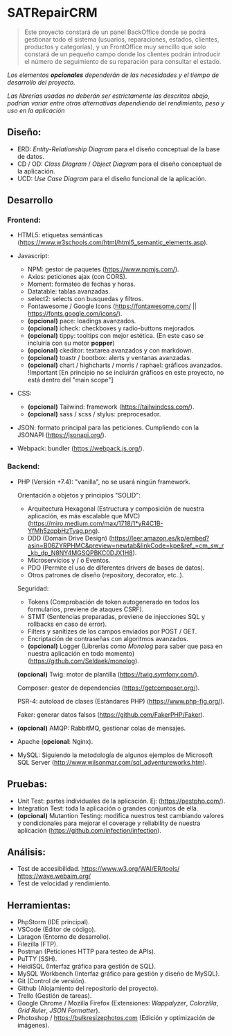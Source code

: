 # SATRepairCRM
> Este proyecto constará de un panel BackOffice donde se podrá gestionar todo el
> sistema (usuarios, reparaciones, estados, clientes, productos y categorías), y 
> un FrontOffice muy sencillo que solo constará de un pequeño campo donde los clientes podrán
> introducir el número de seguimiento de su reparación para consultar el estado.

*Los elementos **opcionales** dependerán de las necesidades y el tiempo de desarrollo del proyecto.*

*Las librerías usadas no deberán ser estrictamente las descritas abajo, podrían variar entre otras alternativas dependiendo del rendimiento, peso y uso en la aplicación*

## Diseño:
-  ERD: *Entity-Relationship Diagram* para el diseño conceptual de la base de datos.
-  CD / OD: *Class Diagram* / *Object Diagram* para el diseño conceptual de la aplicación.
-  UCD: *Use Case Diagram* para el diseño funcional de la aplicación.

## Desarrollo
### Frontend:
- HTML5: etiquetas semánticas (https://www.w3schools.com/html/html5_semantic_elements.asp).
- Javascript:
	- NPM: gestor de paquetes (https://www.npmjs.com/).
	- Axios: peticiones ajax (con CORS).
	- Moment: formateo de fechas y horas.
	- Datatable: tablas avanzadas.
	- select2: selects con busquedas y filtros.
	- Fontawesome / Google Icons (https://fontawesome.com/ || https://fonts.google.com/icons/).
	- **(opcional)** pace: loadings avanzados.
	- **(opcional)** icheck: checkboxes y radio-buttons mejorados.
	- **(opcional)** tippy: tooltips con mejor estética. (En este caso se incluiría con su motor **popper**)
	- **(opcional)** ckeditor: textarea avanzados y con markdown.
	- **(opcional)** toastr / bootbox: alerts y ventanas avanzadas.
	- **(opcional)** chart / highcharts / morris / raphael: gráficos avanzados. 
		!Important [En principio no se incluirán gráficos en este proyecto, no está dentro del "main scope"]
	
- CSS:
	- **(opcional)** Tailwind: framework (https://tailwindcss.com/).
	- **(opcional)** sass / scss / stylus: preprocesador.

- JSON: formato principal para las peticiones. Cumpliendo con la JSONAPI (https://jsonapi.org/).
- Webpack: bundler (https://webpack.js.org/).
	
### Backend:
- PHP (Versión +7.4): "vanilla", no se usará ningún framework.

	Orientación a objetos y principios "SOLID":
	- Arquitectura Hexagonal (Estructura y composición de nuestra aplicación, es más escalable que MVC) (https://miro.medium.com/max/1718/1*yR4C1B-YfMh5zqpbHzTyag.png).
	- DDD (Domain Drive Design) (https://leer.amazon.es/kp/embed?asin=B06ZYRPHMC&preview=newtab&linkCode=kpe&ref_=cm_sw_r_kb_dp_N8NY4MGSQPBKC0DJX1H8).
	- Microservicios y / o Eventos.
	- PDO (Permite el uso de diferentes drivers de bases de datos).
	- Otros patrones de diseño (repository, decorator, etc..).
			
	Seguridad:

	- Tokens (Comprobación de token autogenerado en todos los formularios, previene de ataques CSRF).
	- STMT (Sentencias preparadas, previene de injecciones SQL y rollbacks en caso de error).
	- Filters y sanitizes de los campos enviados por POST / GET.
	- Encriptación de contraseñas con algoritmos avanzados.
	- **(opcional)** Logger (Librerías como *Monolog* para saber que pasa en nuestra aplicación en todo momento) (https://github.com/Seldaek/monolog).
		
	**(opcional)** Twig: motor de plantilla (https://twig.symfony.com/).

	Composer: gestor de dependencias (https://getcomposer.org/).
		
	PSR-4: autoload de clases (Estándares PHP) (https://www.php-fig.org/).

	Faker: generar datos falsos (https://github.com/FakerPHP/Faker). 
	
- **(opcional)** AMQP: RabbitMQ, gestionar colas de mensajes.
- Apache (**opcional**: Nginx).
- MySQL: Siguiendo la metodología de algunos ejemplos de Microsoft SQL Server (http://www.wilsonmar.com/sql_adventureworks.htm).

## Pruebas:
- Unit Test: partes individuales de la aplicación. Ej: (https://pestphp.com/).
- Integration Test: toda la aplicación o grandes conjuntos de ella.
- **(opcional)** Mutantion Testing: modifica nuestros test cambiando valores y condicionales para mejorar el coverage y reliability de nuestra aplicación (https://github.com/infection/infection).

## Análisis:
- Test de accesibilidad.
	  https://www.w3.org/WAI/ER/tools/
	  https://wave.webaim.org/
- Test de velocidad y rendimiento.

## Herramientas:
- PhpStorm (IDE principal).
- VSCode (Editor de código).
- Laragon (Entorno de desarrollo).
- Filezilla (FTP).
- Postman (Peticiones HTTP para testeo de APIs).
- PuTTY (SSH).
- HeidiSQL (Interfaz gráfica para gestión de SQL).
- MySQL Workbench (Interfaz gráfico para gestión y diseño de MySQL).
- Git (Control de versión).
- Github (Alojamiento del repositorio del proyecto).
- Trello (Gestión de tareas).
- Google Chrome / Mozilla Firefox (Extensiones: *Wappalyzer*, *Colorzilla*, *Grid Ruler*, *JSON Formatter*). 
- Photoshop / https://bulkresizephotos.com (Edición y optimización de imágenes).
